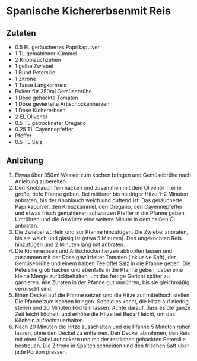 # Spanische Kichererbsenmit Reis
## Zutaten
- 0.5 EL geräuchertes Paprikapulver
- 1 TL gemahlener Kümmel
- 2 Knoblauchzehen
- 1 gelbe Zwiebel
- 1 Bund Petersilie
- 1 Zitrone
- 1 Tasse Langkornreis
- Pulver für 350ml Gemüsebrühe
- 1 Dose gehackte Tomaten
- 1 Dose geviertelte Artischockenherzen
- 1 Dose Kichererbsen
- 2 EL Olivenöl
- 0.5 TL getrockneter Oregano
- 0.25 TL Cayennepfeffer
- Pfeffer
- 0.5 TL Salz

## Anleitung
1. Etwas über 350ml Wasser zum kochen bringen und Gemüsebrühe nach Anleitung zubereiten.
2. Den Knoblauch fein hacken und zusammen mit dem Olivenöl in eine große, tiefe Pfanne geben. Bei mittlerer bis niedriger Hitze 1–2 Minuten anbraten, bis der Knoblauch weich und duftend ist. Das geräucherte Paprikapulver, den Kreuzkümmel, den Oregano, den Cayennepfeffer und etwas frisch gemahlenen schwarzen Pfeffer in die Pfanne geben. Umrühren und die Gewürze eine weitere Minute in dem heißen Öl anbraten.
3. Die Zwiebel würfeln und zur Pfanne hinzufügen. Die Zwiebel anbraten, bis sie weich und glasig ist (etwa 5 Minuten). Den ungekochten Reis hinzufügen und 2 Minuten lang mit anbraten.
4. Die Kichererbsen und Artischockenherzen abtropfen lassen und zusammen mit der Dose gewürfelter Tomaten (inklusive Saft), der Gemüsebrühe und einem halben Teelöffel Salz in die Pfanne geben. Die Petersilie grob hacken und ebenfalls in die Pfanne geben, dabei eine kleine Menge zurückbehalten, um das fertige Gericht später zu garnieren. Alle Zutaten in der Pfanne gut umrühren, bis sie gleichmäßig vermischt sind.
5. Einen Deckel auf die Pfanne setzen und die Hitze auf mittelhoch stellen. Die Pfanne zum Kochen bringen. Sobald es kocht, die Hitze auf niedrig stellen und 20 Minuten köcheln lassen. Achte darauf, dass es die ganze Zeit leicht köchelt, und erhöhe die Hitze bei Bedarf leicht, um das Köcheln aufrechtzuerhalten.
6. Nach 20 Minuten die Hitze ausschalten und die Pfanne 5 Minuten ruhen lassen, ohne den Deckel zu entfernen. Den Deckel abnehmen, den Reis mit einer Gabel auflockern und mit der restlichen gehackten Petersilie bestreuen. Die Zitrone in Spalten schneiden und den frischen Saft über jede Portion pressen.
